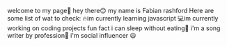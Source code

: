 welcome to my page🎉
hey there😊
my name is Fabian rashford
Here are some list of wat to check:
🔥im currently learning javascript
💻im currently working on coding projects 
fun fact i can sleep without eating🤣
i'm a song writer by profession🎵
i'm social influencer 😃
